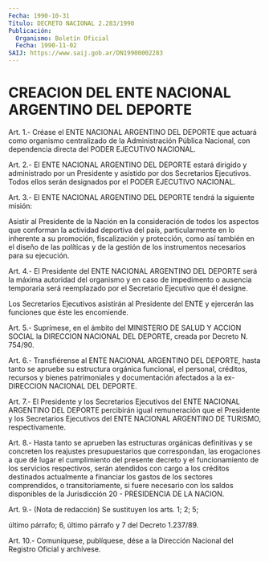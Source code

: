 ```yaml
---
Fecha: 1990-10-31
Título: DECRETO NACIONAL 2.283/1990
Publicación:
  Organismo: Boletín Oficial
  Fecha: 1990-11-02
SAIJ: https://www.saij.gob.ar/DN19900002283
---
```

# CREACION DEL ENTE NACIONAL ARGENTINO DEL DEPORTE

<a id="1"></a>
Art.  1.-  Créase  el  ENTE NACIONAL ARGENTINO DEL DEPORTE que actuará como organismo centralizado  de  la  Administración Pública Nacional,  con  dependencia  directa del PODER EJECUTIVO  NACIONAL.

<a id="2"></a>
Art. 2.- El ENTE NACIONAL ARGENTINO DEL DEPORTE estará dirigido y administrado  por  un  Presidente  y asistido por dos Secretarios Ejecutivos. Todos ellos serán designados  por  el  PODER  EJECUTIVO NACIONAL.

<a id="3"></a>
Art.  3.-  El  ENTE  NACIONAL  ARGENTINO DEL DEPORTE tendrá la siguiente misión:

Asistir al Presidente de la Nación en  la  consideración  de  todos los  aspectos  que  conforman  la  actividad  deportiva  del  país, particularmente  en  lo  inherente  a su promoción, fiscalización y protección, como así también en el diseño  de las políticas y de la gestión  de  los  instrumentos  necesarios  para    su   ejecución.

<a id="4"></a>
Art. 4.- El Presidente del ENTE NACIONAL ARGENTINO DEL DEPORTE será la  máxima  autoridad del organismo y en caso de impedimento o ausencia temporaria  será  reemplazado  por el Secretario Ejecutivo que él designe.

Los  Secretarios  Ejecutivos  asistirán al Presidente  del  ENTE  y ejercerán las funciones que éste les encomiende.

<a id="5"></a>
Art.  5.-  Suprímese,  en  el ámbito del MINISTERIO DE SALUD Y ACCION  SOCIAL  la  DIRECCION  NACIONAL  DEL  DEPORTE,  creada  por Decreto N. 754/90.

<a id="6"></a>
Art. 6.- Transfiérense al ENTE NACIONAL ARGENTINO DEL DEPORTE, hasta  tanto  se  apruebe  su  estructura  orgánica  funcional,  el personal, créditos, recursos y bienes patrimoniales y documentación  afectados  a  la  ex-DIRECCION NACIONAL DEL DEPORTE.

<a id="7"></a>
Art.  7.-  El Presidente y los Secretarios Ejecutivos del ENTE NACIONAL ARGENTINO  DEL  DEPORTE  percibirán igual remuneración que el  Presidente  y  los  Secretarios Ejecutivos  del  ENTE  NACIONAL ARGENTINO DE TURISMO, respectivamente.

<a id="8"></a>
Art.  8.-  Hasta  tanto  se aprueben las estructuras orgánicas definitivas  y  se  concreten  los  reajustes  presupuestarios  que correspondan, las erogaciones a  que  dé  lugar el cumplimiento del presente decreto y el funcionamiento de los  servicios respectivos, serán atendidos con cargo a los créditos destinados  actualmente  a financiar los gastos de los sectores comprendidos, o transitoriamente,  si fuere necesario con los saldos disponibles de la Jurisdicción 20 - PRESIDENCIA DE LA NACION.

<a id="9"></a>
Art.  9.- (Nota de redacción) Se sustituyen los arts. 1; 2; 5;

último párrafo;  6,  último  párrafo  y  7  del  Decreto  1.237/89.

<a id="10"></a>
Art. 10.- Comuníquese, publíquese, dése a la Dirección Nacional del Registro Oficial y archívese.